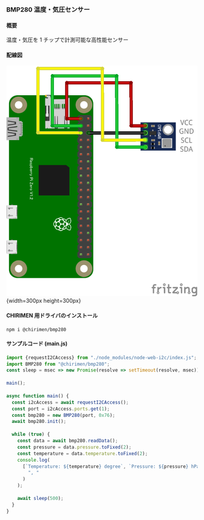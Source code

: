 ### BMP280 温度・気圧センサー

#### 概要

温度・気圧を 1 チップで計測可能な高性能センサー

#### 配線図

![配線図](./schematic.png "schematic"){width=300px height=300px}

#### CHIRIMEN 用ドライバのインストール

```shell
npm i @chirimen/bmp280
```

#### サンプルコード (main.js)

```javascript
import {requestI2CAccess} from "./node_modules/node-web-i2c/index.js";
import BMP280 from "@chirimen/bmp280";
const sleep = msec => new Promise(resolve => setTimeout(resolve, msec));

main();

async function main() {
  const i2cAccess = await requestI2CAccess();
  const port = i2cAccess.ports.get(1);
  const bmp280 = new BMP280(port, 0x76);
  await bmp280.init();

  while (true) {
    const data = await bmp280.readData();
    const pressure = data.pressure.toFixed(2);
    const temperature = data.temperature.toFixed(2);
    console.log(
      [`Temperature: ${temperature} degree`, `Pressure: ${pressure} hPa`].join(
        ", "
      )
    );

    await sleep(500);
  }
}
```
